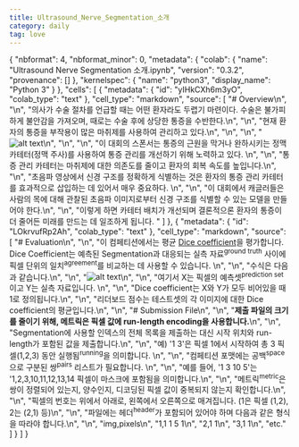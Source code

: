 ```yaml
---
title: Ultrasound_Nerve_Segmentation_소개
category: daily
tag: love
---
```



{
  "nbformat": 4,
  "nbformat_minor": 0,
  "metadata": {
    "colab": {
      "name": "Ultrasound Nerve Segmentation 소개.ipynb",
      "version": "0.3.2",
      "provenance": []
    },
    "kernelspec": {
      "name": "python3",
      "display_name": "Python 3"
    }
  },
  "cells": [
    {
      "metadata": {
        "id": "yIHkCXh6m3yO",
        "colab_type": "text"
      },
      "cell_type": "markdown",
      "source": [
        "# Overview\n",
        "\n",
        "의사가 수술 절차를 언급할 때는 어떤 환자라도 두렵기 마련이다. 수술은 불가피하게 불안감을 가져오며, 때로는 수술 후에 상당한 통증을 수반한다.\n",
        "\n",
        "현재 환자의 통증을 부작용이 많은 마취제를 사용하여 관리하고 있다.\n",
        "\n",
        "\n",
        "![alt text](https://kaggle2.blob.core.windows.net/competitions/kaggle/5144/media/halyard_banner.png)\n",
        "\n",
        "\n",
        "이 대회의 스폰서는 통증의 근원을 막거나 완하시키는 정맥 카테터(정맥 주사)를 사용하여 통증 관리를 개선하기 위해 노력하고 있다. \n",
        "\n",
        "통증 관리 카테터는 마취제에 대한 의존도를 줄이고 환자의 회복 속도를 높입니다.\n",
        "\n",
        "초음파 영상에서 신경 구조를 정확하게 식별하는 것은 환자의 통증 관리 카테터를 효과적으로 삽입하는 데 있어서 매우 중요하다. \n",
        "\n",
        "이 대회에서 캐글러들은 사람의 목에 대해 관찰된 초음파 이미지로부터 신경 구조를 식별할 수 있는 모델을 만들어야 한다.\n",
        "\n",
        "이렇게 하면 카테터 배치가 개선되며 결론적으론 환자의 통증이 더 줄어든 미래를 만드는 데 일조하게 됩니다. "
      ]
    },
    {
      "metadata": {
        "id": "LOkrvufRp2Ah",
        "colab_type": "text"
      },
      "cell_type": "markdown",
      "source": [
        "# Evaluation\n",
        "\n",
        "이 컴페티션에서는 평균 [Dice coefficient](https://en.wikipedia.org/wiki/S%C3%B8rensen%E2%80%93Dice_coefficient)을 평가합니다. Dice Coefficient는 예측된 Segmentation과 대응되는 실측 자료<sup>ground truth</sup> 사이에 픽셀 단위의 일치<sup>agreement</sup>를 비교하는 데 사용할 수 있습니다. \n",
        "\n",
        "수식은 다음과 같습니다.\n",
        "\n",
        "![alt text](https://wikimedia.org/api/rest_v1/media/math/render/svg/a80a97215e1afc0b222e604af1b2099dc9363d3b)\n",
        "\n",
        "여기서 X는 픽셀의 예측셋<sup>prediction set</sup>이고 Y는 실측 자료입니다. \n",
        "\n",
        "Dice coefficient는 X와 Y가 모두 비어있을 때 1로 정의됩니다.\n",
        "\n",
        "리더보드 점수는 테스트셋의 각 이미지에 대한 Dice coefficient의 평균입니다.\n",
        "\n",
        "# Submission File\n",
        "\n",
        "**제출 파일의 크기를 줄이기 위해, 메트릭은 픽셀 값에 run-length encoding을 사용합니다.**\n",
        "\n",
        "Segmentation에 사용할 인덱스의 전체 목록을 제출하는 대신 시작 위치와 run-length가 포함된 값을 제출합니다.\n",
        "\n",
        "예) '1 3'은 픽셀 1에서 시작하여 총 3 픽셀(1,2,3) 동안 실행됨<sup>running</sup>을 의미합니다. \n",
        "\n",
        "컴페티션 포맷에는 공백<sup>space</sup>으로 구분된 쌍<sup>pairs</sup> 리스트가 필요합니다. \n",
        "\n",
        "예를 들어, '1 3 10 5'는 '1,2,3,10,11,12,13,14 픽셀이 마스크에 포함됨을 의미합니다.\n",
        "\n",
        "메트릭<sup>metric</sup>은 쌍이 정렬되어 있는지, 양수인지, 디코딩된 픽셀 값이 중복되지 않는지 확인합니다.\n",
        "\n",
        "픽셀의 번호는 위에서 아래로, 왼쪽에서 오른쪽으로 매겨집니다. (1은 픽셀 (1,2), 2는 (2,1) 등)\n",
        "\n",
        "파일에는 헤더<sup>header</sup>가 포함되어 있어야 하며 다음과  같은 형식을 따라야 합니다.\n",
        "\n",
        "img,pixels\n",
        "1,1 1 5 1\n",
        "2,1 1\n",
        "3,1 1\n",
        "etc."
      ]
    }
  ]
}
